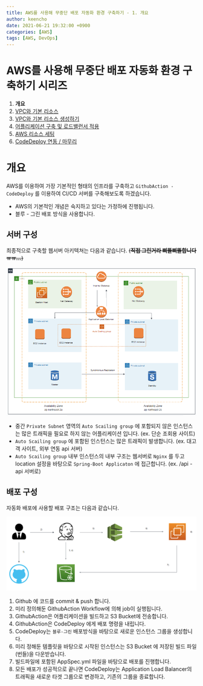 ```yaml
---
title: AWS를 사용해 무중단 배포 자동화 환경 구축하기 - 1. 개요
author: keencho
date: 2021-06-21 19:32:00 +0900
categories: [AWS]
tags: [AWS, DevOps]
---  
```


# **AWS를 사용해 무중단 배포 자동화 환경 구축하기 시리즈**
1. **개요**
2. [VPC와 기본 리소스](/posts/aws-cicd-2)
3. [VPC와 기본 리소스 생성하기](/posts/aws-cicd-3)
4. [어플리케이션 구축 및 로드밸런서 적용](/posts/aws-cicd-4)
5. [AWS 리소스 세팅](/posts/aws-cicd-5)
6. [CodeDeploy 연동 / 마무리](/posts/aws-cicd-6)

# **개요**
AWS를 이용하여 가장 기본적인 형태의 인프라를 구축하고 `GithubAction - CodeDeploy` 를 이용하여 CI/CD 서버를 구축해보도록 하겠습니다.

- AWS의 기본적인 개념은 숙지하고 있다는 가정하에 진행됩니다. 
- 블루 - 그린 배포 방식을 사용합니다.  

## **서버 구성**
최종적으로 구축할 웹서버 아키텍쳐는 다음과 같습니다. ~~(**직접 그린거라 삐뚤삐뚤합니다 ㅠㅠ...**)~~

![final-architecture](/assets/img/custom/aws-cicd/final-architecture.PNG)

- 중간 `Private Subnet` 영역의 `Auto Scailing group` 에 포함되지 않은 인스턴스는 많은 트래픽을 필요로 하지 않는 어플리케이션 입니다. (ex. 단순 조회용 사이트)
- `Auto Scailing group` 에 포함된 인스턴스는 많은 트래픽이 발생합니다. (ex. 대고객 사이트, 외부 연동 api 서버)
- `Auto Scailing group` 내부 인스턴스의 내부 구조는 웹서버로 `Nginx` 를 두고 location 설정을 바탕으로 `Spring-Boot Applicaton` 에 접근합니다. (ex. /api - api 서버로)  

## **배포 구성**
자동화 배포에 사용할 배포 구조는 다음과 같습니다.

![deploy](/assets/img/custom/aws-cicd/deploy.PNG)

1. Github 에 코드를 commit & push 합니다.
2. 미리 정의해둔 GithubAction Workflow에 의해 job이 실행됩니다.
3. GithubAction은 어플리케이션을 빌드하고 S3 Bucket에 전송합니다.
4. GithubAction은 CodeDeploy 에게 배포 명령을 내립니다.
5. CodeDeploy는 `블루-그린` 배포방식을 바탕으로 새로운 인스턴스 그룹을 생성합니다.
6. 미리 정해둔 템플릿을 바탕으로 시작된 인스턴스는 S3 Bucket 에 저장된 빌드 파일(번들)을 다운받습니다.
7. 빌드파일에 포함된 AppSpec.yml 파일을 바탕으로 배포를 진행합니다.
8. 모든 배포가 성공적으로 끝나면 CodeDeploy는 Application Load Balancer의 트래픽을 새로운 타겟 그룹으로 변경하고, 기존의 그룹을 종료합니다.

